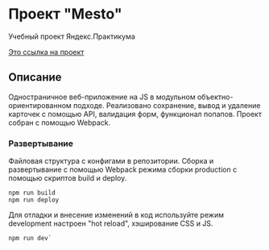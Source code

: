# Проект "Mesto"
Учебный проект Яндекс.Практикума

[Это ссылка на проект](https://mesto-project.vercel.app/)

## Описание
Одностраничное веб-приложение на JS в модульном объектно-ориентированном подходе. Реализовано сохранение, вывод и удаление карточек с помощью API, валидация форм, функционал попапов. Проект собран с помощью Webpack.

### Развертывание
Файловая структура с конфигами в репозитории. Сборка и развертывание с помощью Webpack режима сборки production с помощью скриптов build и deploy.

```
npm run build
npm run deploy
```

Для отладки и внесение изменений в код используйте режим development настроен "hot reload", хэширование CSS и JS.

```
npm run dev`
```
